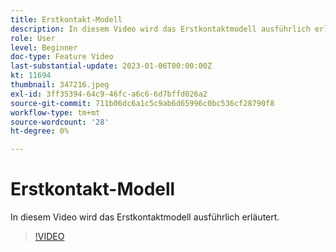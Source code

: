 ```yaml
---
title: Erstkontakt-Modell
description: In diesem Video wird das Erstkontaktmodell ausführlich erläutert.
role: User
level: Beginner
doc-type: Feature Video
last-substantial-update: 2023-01-06T00:00:00Z
kt: 11694
thumbnail: 347216.jpeg
exl-id: 3ff35394-64c9-46fc-a6c6-6d7bffd026a2
source-git-commit: 711b06dc6a1c5c9ab6d65996c0bc536cf28790f8
workflow-type: tm+mt
source-wordcount: '28'
ht-degree: 0%

---
```


# Erstkontakt-Modell

In diesem Video wird das Erstkontaktmodell ausführlich erläutert.

>[!VIDEO](https://video.tv.adobe.com/v/347216/?quality=12&learn=on)
